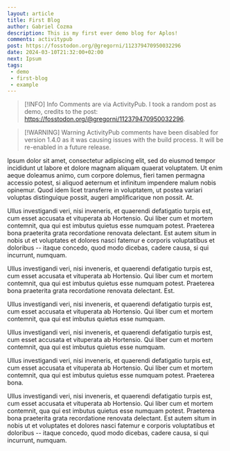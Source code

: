```yaml
---
layout: article
title: First Blog
author: Gabriel Cozma
description: This is my first ever demo blog for Aplos!
comments: activitypub
post: https://fosstodon.org/@gregorni/112379470950032296
date: 2024-03-10T21:32:00+02:00
next: Ipsum
tags:
 - demo
 - first-blog
 - example
---
```


> [!INFO] Info
> Comments are via ActivityPub. I took a random post as demo, credits to the post: <https://fosstodon.org/@gregorni/112379470950032296>.

> [!WARNING] Warning
> ActivityPub comments have been disabled for version 1.4.0 as it was causing issues with the build process. It will be re-enabled in a future release.

Ipsum dolor sit amet, consectetur adipiscing elit, sed do eiusmod tempor incididunt ut labore et dolore magnam aliquam quaerat voluptatem. Ut enim aeque doleamus animo, cum corpore dolemus, fieri tamen permagna accessio potest, si aliquod aeternum et infinitum impendere malum nobis opinemur. Quod idem licet transferre in voluptatem, ut postea variari voluptas distinguique possit, augeri amplificarique non possit. At.

Ullus investigandi veri, nisi inveneris, et quaerendi defatigatio turpis est, cum esset accusata et vituperata ab Hortensio. Qui liber cum et mortem contemnit, qua qui est imbutus quietus esse numquam potest. Praeterea bona praeterita grata recordatione renovata delectant. Est autem situm in nobis ut et voluptates et dolores nasci fatemur e corporis voluptatibus et doloribus -- itaque concedo, quod modo dicebas, cadere causa, si qui incurrunt, numquam.

Ullus investigandi veri, nisi inveneris, et quaerendi defatigatio turpis est, cum esset accusata et vituperata ab Hortensio. Qui liber cum et mortem contemnit, qua qui est imbutus quietus esse numquam potest. Praeterea bona praeterita grata recordatione renovata delectant. Est.

Ullus investigandi veri, nisi inveneris, et quaerendi defatigatio turpis est, cum esset accusata et vituperata ab Hortensio. Qui liber cum et mortem contemnit, qua qui est imbutus quietus esse numquam.

Ullus investigandi veri, nisi inveneris, et quaerendi defatigatio turpis est, cum esset accusata et vituperata ab Hortensio. Qui liber cum et mortem contemnit, qua qui est imbutus quietus esse numquam.

Ullus investigandi veri, nisi inveneris, et quaerendi defatigatio turpis est, cum esset accusata et vituperata ab Hortensio. Qui liber cum et mortem contemnit, qua qui est imbutus quietus esse numquam potest. Praeterea bona.

Ullus investigandi veri, nisi inveneris, et quaerendi defatigatio turpis est, cum esset accusata et vituperata ab Hortensio. Qui liber cum et mortem contemnit, qua qui est imbutus quietus esse numquam potest. Praeterea bona praeterita grata recordatione renovata delectant. Est autem situm in nobis ut et voluptates et dolores nasci fatemur e corporis voluptatibus et doloribus -- itaque concedo, quod modo dicebas, cadere causa, si qui incurrunt, numquam.
